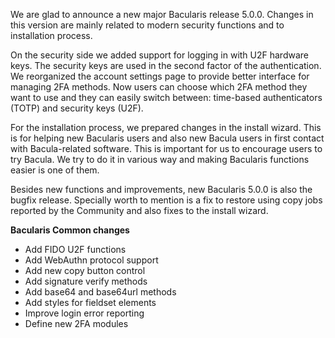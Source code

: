 
We are glad to announce a new major Bacularis release 5.0.0. Changes in this
version are mainly related to modern security functions and to installation
process.

On the security side we added support for logging in with U2F hardware keys.
The security keys are used in the second factor of the authentication.
We reorganized the account settings page to provide better interface for
managing 2FA methods. Now users can choose which 2FA method they want to use
and they can easily switch between: time-based authenticators (TOTP) and
security keys (U2F).

For the installation process, we prepared changes in the install wizard. This
is for helping new Bacularis users and also new Bacula users in first contact
with Bacula-related software. This is important for us to encourage users to
try Bacula. We try to do it in various way and making Bacularis functions
easier is one of them.

Besides new functions and improvements, new Bacularis 5.0.0 is also the bugfix
release. Specially worth to mention is a fix to restore using copy jobs reported
by the Community and also fixes to the install wizard.

**Bacularis Common changes**

 * Add FIDO U2F functions
 * Add WebAuthn protocol support
 * Add new copy button control
 * Add signature verify methods
 * Add base64 and base64url methods
 * Add styles for fieldset elements
 * Improve login error reporting
 * Define new 2FA modules

